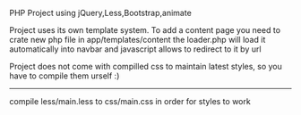 PHP Project using jQuery,Less,Bootstrap,animate


Project uses its own template system.
To add a content page you need to crate new php file in app/templates/content the loader.php will load it automatically into navbar 
and javascript allows to redirect to it by url


Project does not come with compilled css to maintain latest styles, so you have to compile them urself :)
_______________________________________
compile less/main.less to css/main.css in order for styles to work

